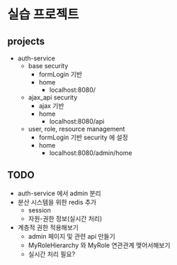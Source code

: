 # 실습 프로젝트

## projects
- auth-service
  - base security
    - formLogin 기반
    - home
      - localhost:8080/
  - ajax_api security
    - ajax 기반
    - home
      - localhost:8080/api
  - user, role, resource management
    - formLogin 기반 security 에 설정
    - home
      - localhost:8080/admin/home
     
## TODO
- auth-service 에서 admin 분리
- 분산 시스템을 위한 redis 추가
  - session
  - 자원-권한 정보(실시간 처리)
- 계층적 권한 적용해보기
  - admin 페이지 및 관련 api 만들기 
  - MyRoleHierarchy 와 MyRole 연관관계 맺어서해보기
  - 실시간 처리 필요?
